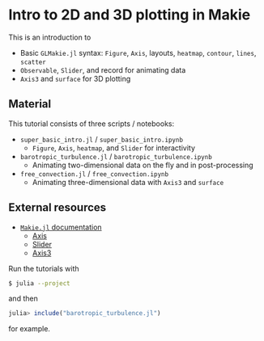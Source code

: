 # Intro to 2D and 3D plotting in Makie

This is an introduction to

* Basic `GLMakie.jl` syntax: `Figure`, `Axis`, layouts, `heatmap`, `contour`, `lines`, `scatter`
* `Observable`, `Slider`, and record for animating data
* `Axis3` and `surface` for 3D plotting

## Material

This tutorial consists of three scripts / notebooks:

* `super_basic_intro.jl` / `super_basic_intro.ipynb`
    - `Figure`, `Axis`, `heatmap`, and `Slider` for interactivity
* `barotropic_turbulence.jl` / `barotropic_turbulence.ipynb`
    - Animating two-dimensional data on the fly and in post-processing
* `free_convection.jl` / `free_convection.ipynb`
    - Animating three-dimensional data with `Axis3` and `surface`

## External resources

* [`Makie.jl` documentation](https://makie.juliaplots.org/stable/)
    - [Axis](https://makie.juliaplots.org/stable/examples/layoutables/axis/)
    - [Slider](https://makie.juliaplots.org/stable/examples/layoutables/slider/)
    - [Axis3](https://makie.juliaplots.org/stable/examples/layoutables/axis3/)

Run the tutorials with

```bash
$ julia --project
```

and then

```julia
julia> include("barotropic_turbulence.jl")
```

for example.
